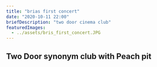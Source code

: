 ```yaml
---
title: "brias first concert"
date: "2020-10-11 22:00"
briefDescription: "two door cinema club"
featuredImages:
  - ../assets/bris_first_concert.JPG
---
```


## Two Door synonym club with Peach pit
